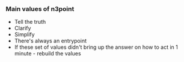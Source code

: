 ### Main values of n3point
- Tell the truth
- Clarify
- Simplify
- There's always an entrypoint
- If these set of values didn't bring up the answer on how to act in 1 minute - rebuild the values
